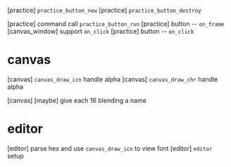 [practice] `practice_button_new`
[practice] `practice_button_destroy`

[practice] command call `practice_button_run`
[practice] button -- `on_frame`
[canvas_window] support `on_click`
[practice] button -- `on_click`

# canvas

[canvas] `canvas_draw_icn` handle alpha
[canvas] `canvas_draw_chr` handle alpha

[canvas] [maybe] give each 16 blending a name

# editor

[editor] parse hex and use `canvas_draw_icn` to view font
[editor] `editor` setup
